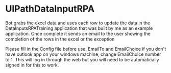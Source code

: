 # UIPathDataInputRPA
Bot grabs the excel data and uses each row to update the data in the DataInputsRPATraining application that was built by me as an example application. 
Once complete it sends an email to the user showing the completion of the rows in the excel or the exception

Please fill in the Config file before use. EmailTo and EmailChoice if you don't have outlook app on your windows machine, 
change EmailChoice number to 1. This will log in through the web but you will need to be automatically signed in for this to work.
